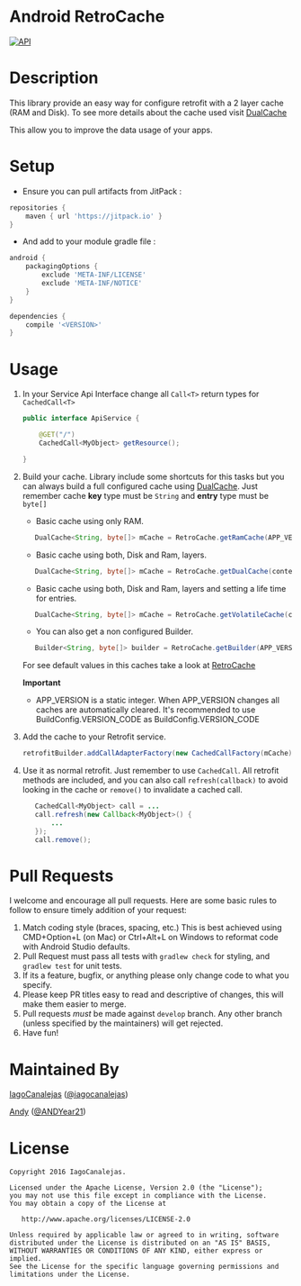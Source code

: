 Android RetroCache
=================
[![API](https://img.shields.io/badge/API-12%2B-blue.svg?style=flat)](https://android-arsenal.com/api?level=12)

# Description
This library provide an easy way for configure retrofit with a 2 layer cache (RAM and Disk).
To see more details about the cache used visit [DualCache](https://github.com/iagocanalejas/dualcache)

This allow you to improve the data usage of your apps.

# Setup

- Ensure you can pull artifacts from JitPack :
```gradle
repositories {
    maven { url 'https://jitpack.io' }
}
```
- And add to your module gradle file :
```gradle
android {
    packagingOptions {
        exclude 'META-INF/LICENSE'
        exclude 'META-INF/NOTICE'
    }
}

dependencies {
    compile '<VERSION>'
}
```

# Usage

1. In your Service Api Interface change all `Call<T>` return types for `CachedCall<T>`
    ```java
    public interface ApiService {

        @GET("/")
        CachedCall<MyObject> getResource();

    }
    ```

2. Build your cache. Library include some shortcuts for this tasks but you can always build a full configured cache using  [DualCache](https://github.com/iagocanalejas/dualcache). Just remember cache **key** type must be `String` and **entry** type must be `byte[]`

    - Basic cache using only RAM.
    ```java
       DualCache<String, byte[]> mCache = RetroCache.getRamCache(APP_VERSION);
    ```

    - Basic cache using both, Disk and Ram, layers.
    ```java
       DualCache<String, byte[]> mCache = RetroCache.getDualCache(context, APP_VERSION);
    ```

    - Basic cache using both, Disk and Ram, layers and setting a life time for entries.
    ```java
       DualCache<String, byte[]> mCache = RetroCache.getVolatileCache(context, APP_VERSION);
    ```

    - You can also get a non configured Builder.
    ```java
       Builder<String, byte[]> builder = RetroCache.getBuilder(APP_VERSION);
    ```

    For see default values in this caches take a look at [RetroCache](retrocache/src/main/java/com/andiag/retrocache/cache/RetroCache.java)

    **Important**
    - APP_VERSION is a static integer. When APP_VERSION changes all caches are automatically cleared. It's recommended to use BuildConfig.VERSION_CODE as BuildConfig.VERSION_CODE

3. Add the cache to your Retrofit service.

    ```java
    retrofitBuilder.addCallAdapterFactory(new CachedCallFactory(mCache));
    ```

4. Use it as normal retrofit. Just remember to use `CachedCall`. All retrofit methods are included, and you can also call `refresh(callback)` to avoid looking in the cache or `remove()` to invalidate a cached call.

    ```java
       CachedCall<MyObject> call = ...
       call.refresh(new Callback<MyObject>() {
           ...
       });
       call.remove();
    ```

# Pull Requests
I welcome and encourage all pull requests. Here are some basic rules to follow to ensure timely addition of your request:
  1. Match coding style (braces, spacing, etc.) This is best achieved using CMD+Option+L (on Mac) or Ctrl+Alt+L on Windows to reformat code with Android Studio defaults.
  2. Pull Request must pass all tests with `gradlew check` for styling, and `gradlew test` for unit tests.
  2. If its a feature, bugfix, or anything please only change code to what you specify.
  3. Please keep PR titles easy to read and descriptive of changes, this will make them easier to merge.
  4. Pull requests _must_ be made against `develop` branch. Any other branch (unless specified by the maintainers) will get rejected.
  5. Have fun!


# Maintained By
[IagoCanalejas](https://github.com/iagocanalejas) ([@iagocanalejas](https://twitter.com/Iagocanalejas))

[Andy](https://github.com/andy135) ([@ANDYear21](https://twitter.com/ANDYear21))

License
=======

    Copyright 2016 IagoCanalejas.

    Licensed under the Apache License, Version 2.0 (the "License");
    you may not use this file except in compliance with the License.
    You may obtain a copy of the License at

       http://www.apache.org/licenses/LICENSE-2.0

    Unless required by applicable law or agreed to in writing, software
    distributed under the License is distributed on an "AS IS" BASIS,
    WITHOUT WARRANTIES OR CONDITIONS OF ANY KIND, either express or implied.
    See the License for the specific language governing permissions and
    limitations under the License.
